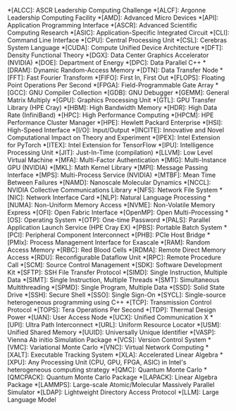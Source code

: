 *[ALCC]: ASCR Leadership Computing Challenge
*[ALCF]: Argonne Leadership Computing Facility
*[AMD]: Advanced Micro Devices
*[API]: Application Programming Interface
*[ASCR]: Advanced Scientific Computing Research
*[ASIC]: Application-Specific Integrated Circuit
*[CLI]: Command Line Interface
*[CPU]: Central Processing Unit
*[CSL]: Cerebras System Language
*[CUDA]: Compute Unified Device Architecture
*[DFT]: Density Functional Theory
*[DGX]: Data Center Graphics Accelerator (NVIDIA)
*[DOE]: Department of Energy
*[DPC]: Data Parallel C++
*[DRAM]: Dynamic Random-Access Memory
*[DTN]: Data Transfer Node
*[FFT]: Fast Fourier Transform
*[FIFO]: First In, First Out
*[FLOPS]: Floating Point Operations Per Second
*[FPGA]: Field-Programmable Gate Array
*[GCC]: GNU Compiler Collection
*[GDB]: GNU Debugger
*[GEMM]: General Matrix Multiply
*[GPU]: Graphics Processing Unit
*[GTL]: GPU Transfer Library (HPE Cray)
*[HBM]: High Bandwidth Memory
*[HDR]: High Data Rate (InfiniBand)
*[HPC]: High Performance Computing
*[HPCM]: HPE Performance Cluster Manager
*[HPE]: Hewlett Packard Enterprise
*[HSI]: High-Speed Interface
*[I/O]: Input/Output
*[INCITE]: Innovative and Novel Computational Impact on Theory and Experiment
*[IPEX]: Intel Extension for PyTorch
*[ITEX]: Intel Extension for TensorFlow
*[IPU]: Intelligence Processing Unit
*[JIT]: Just-In-Time (compilation)
*[LLVM]: Low Level Virtual Machine
*[MFA]: Multi-Factor Authentication
*[MIG]: Multi-Instance GPU (NVIDIA)
*[MKL]: Math Kernel Library
*[MPI]: Message Passing Interface
*[MPS]: Multi-Process Service (NVIDIA)
*[MTBF]: Mean Time Between Failures
*[NAMD]: Nanoscale Molecular Dynamics
*[NCCL]: NVIDIA Collective Communications Library
*[NFS]: Network File System
*[NIC]: Network Interface Card
*[NLP]: Natural Language Processing
*[NUMA]: Non-Uniform Memory Access
*[NVME]: Non-Volatile Memory Express
*[OFI]: Open Fabric Interface
*[OpenMP]: Open Multi-Processing
*[OS]: Operating System
*[OTP]: One-time Password
*[PALS]: Parallel Application Launch Service (HPE Cray EX)
*[PBS]: Portable Batch System
*[PCI]: Peripheral Component Interconnect
*[PHB]: PCIe Host Bridge
*[PMIx]: Process Management Interface for Exascale
*[RAM]: Random Access Memory
*[RBC]: Red Blood Cells
*[RDMA]: Remote Direct Memory Access
*[RDU]: Reconfigurable Dataflow Unit
*[RPC]: Remote Procedure Call
*[SCM]: Source Control Management
*[SDK]: Software Development Kit
*[SFTP]: SSH File Transfer Protocol
*[SIMD]: Single Instruction, Multiple Data
*[SIMT]: Single Instruction, Multiple Threads
*[SMT]: Simultaneous Multithreading
*[SPMD]: Single Program, Multiple Data
*[SSD]: Solid State Drive
*[SSH]: Secure Shell
*[SSO]: Single Sign-On
*[SYCL]: Single-source heterogeneous programming using C++
*[TCP]: Transmission Control Protocol
*[TOPS]: Tera Operations Per Second
*[TDP]: Thermal Design Power
*[UAN]: User Access Node
*[UCX]: Unified Communication X
*[UPI]: Ultra Path Interconnect
*[URL]: Uniform Resource Locator
*[USM]: Unified Shared Memory
*[UUID]: Universally Unique Identifier
*[VASP]: Vienna Ab initio Simulation Package
*[VCS]: Version Control System
*[VMC]: Variational Monte Carlo
*[VNC]: Virtual Network Computing
*[XALT]: Executable Tracking System
*[XLA]: Accelerated Linear Algebra
*[XPU]: Any Processing Unit (CPU, GPU, FPGA, ASIC) in Intel's heterogeneous computing strategy
*[QMC]: Quantum Monte Carlo
*[QMCPACK]: Quantum Monte Carlo Package
*[LAPACK]: Linear Algebra Package
*[LAMMPS]: Large-scale Atomic/Molecular Massively Parallel Simulator
*[LDAP]: Lightweight Directory Access Protocol
*[LLM]: Large Language Model 